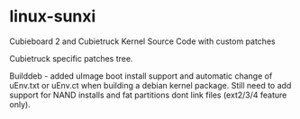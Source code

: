 linux-sunxi
===========

Cubieboard 2 and Cubietruck Kernel Source Code with custom patches

Cubietruck specific patches tree.

Builddeb - added uImage boot install support and automatic change of uEnv.txt or uEnv.ct when building a debian kernel package.
Still need to add support for NAND installs and fat partitions dont link files (ext2/3/4 feature only).
